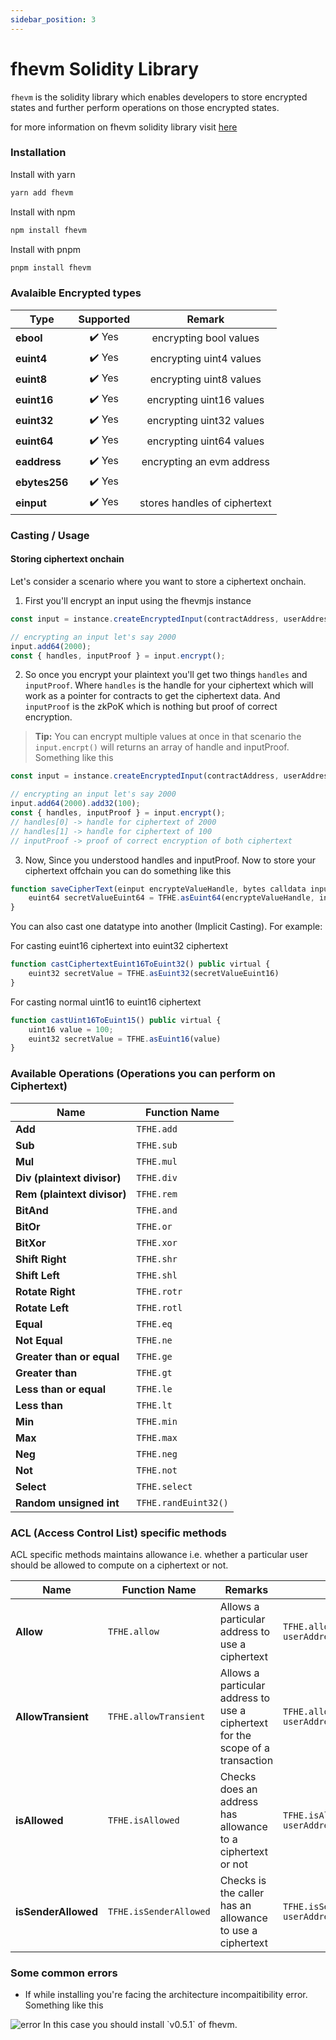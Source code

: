 ```yaml
---
sidebar_position: 3
---
```


# fhevm Solidity Library

`fhevm` is the solidity library which enables developers to store encrypted states and further perform operations on those encrypted states.


for more information on fhevm solidity library visit [here](https://docs.zama.ai/fhevm/v/0.4-2)

### Installation


Install with yarn

```bash
yarn add fhevm
```

Install with npm

```bash
npm install fhevm
```

Install with pnpm
```bash
pnpm install fhevm
```


### Avalaible Encrypted types

| Type      | Supported | Remark | 
|-----------|:---------:|:---------: |
 | **ebool**     | ✔️ Yes     | encrypting bool values |
| **euint4**    | ✔️ Yes     | encrypting uint4 values |
| **euint8**    | ✔️ Yes     | encrypting uint8 values |
| **euint16**   | ✔️ Yes     | encrypting uint16 values |
| **euint32**   | ✔️ Yes     | encrypting uint32 values |
| **euint64**   | ✔️ Yes     |encrypting uint64 values |
| **eaddress**  | ✔️ Yes     |encrypting an evm address |
| **ebytes256** | ✔️ Yes     | |
|  **einput** | ✔️ Yes    |  stores handles of ciphertext  |

### Casting / Usage

#### Storing ciphertext onchain

Let's consider a scenario where you want to store a ciphertext onchain.

1. First you'll encrypt an input using the fhevmjs instance

```js
const input = instance.createEncryptedInput(contractAddress, userAddress);

// encrypting an input let's say 2000
input.add64(2000);
const { handles, inputProof } = input.encrypt();
```
2. So once you encrypt your plaintext you'll get two things `handles` and `inputProof`. Where `handles` is the handle for your ciphertext which will work as a pointer for contracts to get the ciphertext data. And `inputProof` is the zkPoK which is nothing but proof of correct encryption.

> **Tip:** You can encrypt multiple values at once in that scenario the `input.encrpt()` will returns an array of handle and inputProof. Something like this 
```js
const input = instance.createEncryptedInput(contractAddress, userAddress);

// encrypting an input let's say 2000
input.add64(2000).add32(100);
const { handles, inputProof } = input.encrypt();
// handles[0] -> handle for ciphertext of 2000
// handles[1] -> handle for ciphertext of 100
// inputProof -> proof of correct encryption of both ciphertext
```

3. Now, Since you understood handles and inputProof. Now to store your ciphertext offchain you can do something like this 

```js
function saveCipherText(einput encrypteValueHandle, bytes calldata inputProof) public virtual {
    euint64 secretValueEuint64 = TFHE.asEuint64(encrypteValueHandle, inputProof)
}
```

You can also cast one datatype into another (Implicit Casting). For example: 

For casting euint16 ciphertext into euint32 ciphertext

```js
function castCiphertextEuint16ToEuint32() public virtual {
    euint32 secretValue = TFHE.asEuint32(secretValueEuint16)
}
```

For casting normal uint16 to euint16 ciphertext

```js
function castUint16ToEuint15() public virtual {
    uint16 value = 100;
    euint32 secretValue = TFHE.asEuint16(value)
}
```


### Available Operations (Operations you can perform on Ciphertext)

| **Name**                  | **Function Name**     |
|---------------------------|-----------------------|
| **Add**                   | `TFHE.add`            |
| **Sub**                   | `TFHE.sub`            |
| **Mul**                   | `TFHE.mul`            |
| **Div (plaintext divisor)** | `TFHE.div`           |
| **Rem (plaintext divisor)** | `TFHE.rem`           |
| **BitAnd**                | `TFHE.and`            |
| **BitOr**                 | `TFHE.or`             |
| **BitXor**                | `TFHE.xor`            |
| **Shift Right**           | `TFHE.shr`            |
| **Shift Left**            | `TFHE.shl`            |
| **Rotate Right**          | `TFHE.rotr`           |
| **Rotate Left**           | `TFHE.rotl`           |
| **Equal**                 | `TFHE.eq`             |
| **Not Equal**             | `TFHE.ne`             |
| **Greater than or equal** | `TFHE.ge`             |
| **Greater than**          | `TFHE.gt`             |
| **Less than or equal**    | `TFHE.le`             |
| **Less than**             | `TFHE.lt`             |
| **Min**                   | `TFHE.min`            |
| **Max**                   | `TFHE.max`            |
| **Neg**                   | `TFHE.neg`            |
| **Not**                   | `TFHE.not`            |
| **Select**                | `TFHE.select`         |
| **Random unsigned int**   | `TFHE.randEuint32()`   |

### ACL (Access Control List) specific methods

ACL specific methods maintains allowance i.e. whether a particular user should be allowed to compute on a ciphertext or not.

| **Name**                  | **Function Name**     | **Remarks** |  **Usage**     |
|---------------------------|-----------------------|-----------------------|  -----------------------|  
| **Allow**                   | `TFHE.allow`            |        Allows a particular address to use a ciphertext | `TFHE.allow(TFHE.euint32(1), userAddress)`     |
| **AllowTransient**                   | `TFHE.allowTransient`            |   Allows a particular address to use a ciphertext for the scope of a transaction         | `TFHE.allowTransient(TFHE.euint32(1), userAddress)`  |
| **isAllowed**                   | `TFHE.isAllowed`            |  Checks does an address has allowance to a ciphertext or not |  `TFHE.isAllowed(TFHE.euint32(1), userAddress)`   |
| **isSenderAllowed**                   | `TFHE.isSenderAllowed`     |   Checks is the caller has an allowance to use a ciphertext        | `TFHE.isSenderAllowed(TFHE.euint32(1), userAddress)` | 


### Some common errors

- If while installing you're facing the architecture incompaitibility error. Something like this 
<img src="https://docs.encifher.io/img/error.png" alt="error" />
In this case you should install `v0.5.1` of fhevm.